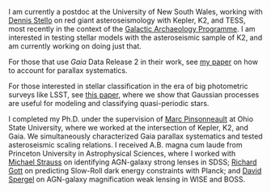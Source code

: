 I am currently a postdoc at the University of New South Wales, working with [Dennis Stello](https://www.physics.unsw.edu.au/staff/dennis-stello) on red giant asteroseismology with Kepler, K2, and TESS, most recently in the context of the [Galactic Archaeology Programme](http://www.physics.usyd.edu.au/k2gap/). I am interested in testing stellar models with the asteroseismic sample of K2, and am currently working on doing just that.

For those that use *Gaia* Data Release 2 in their work, see [my paper](https://arxiv.org/abs/1805.02650) on how to account for parallax systematics.

For those interested in stellar classification in the era of big photometric surveys like LSST, see [this paper](https://arxiv.org/abs/1612.04834), where we show that Gaussian processes are useful for modeling and classifying quasi-periodic stars.

I completed my Ph.D. under the supervision of [Marc Pinsonneault](http://www.astronomy.ohio-state.edu/~pinsono/) at Ohio State University, where we worked at the intersection of Kepler, K2, and Gaia. We simultaneously characterized Gaia parallax systematics and tested asteroseismic scaling relations. I received A.B. magna cum laude from Princeton University in Astrophysical Sciences, where I worked with [Michael Strauss](http://www.astro.princeton.edu/~strauss/index.html) on identifying AGN-galaxy strong lenses in SDSS; [Richard Gott](http://web.astro.princeton.edu/people/j-richard-gott-iii) on predicting Slow-Roll dark energy constraints with Planck; and [David Spergel](http://www.astro.princeton.edu/~dns/) on AGN-galaxy magnification weak lensing in WISE and BOSS.
